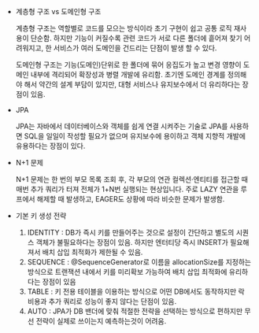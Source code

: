- 계층형 구조 vs 도메인형 구조

  계층형 구조는 역할별로 코드를 모으는 방식이라 초기 구현이 쉽고 공통 로직 재사용이 단순함. 하지만 기능이 커질수록 관련 코드가 서로 다른 폴더에 흩어져 찾기 어려워지고, 한 서비스가 여러 도메인을 건드리는 단점이 발생 할 수 있다.

  도메인형 구조는 기능(도메인)단위로 한 폴더에 묶어 응집도가 높고 변경 영향이 도메인 내부에 격리되어 확장성과 병렬 개발에 유리함. 초기엔 도메인 경계를 정의해야 해서 약간의 설계 부담이 있지만, 대형 서비스나 유지보수에서 더 유리하다는 장점이 있음.

- JPA

  JPA는 자바에서 데이터베이스와 객체를 쉽게 연결 시켜주는 기술로 JPA를 사용하면 SQL을 일일이 작성할 필요가 없으며 유지보수에 용이하고 객체 지향적 개발에 유용하다는 장점이 있다.

- N+1 문제

  N+1 문제는 한 번의 부모 목록 조회 후, 각 부모의 연관 컬렉션·엔티티를 접근할 때 매번 추가 쿼리가 터져 전체가 1+N번 실행되는 현상입니다. 주로 LAZY 연관을 루프에서 해제할 때 발생하고, EAGER도 상황에 따라 비슷한 문제가 발생함.

- 기본 키 생성 전략
    1. IDENTITY : DB가 즉시 키를 만들어주는 것으로 설정이 간단하고 별도의 시퀀스 객체가 불필요하다는 장점이 있음. 하지만 엔터티당 즉시 INSERT가 필요해져서 배치 삽입 최적화가 제한될 수 있음.
    2. SEQUENCE : @SequenceGenerator로 이름을 allocationSize를 지정하는 방식으로 트랜잭션 내에서 키를 미리확보 가능하여 배치 삽입 최적화에 유리하다는 장점이 있음
    3.  TABLE : 키 전용 테이블을 이용하는 방식으로 어떤 DB에서도 동작하지만 락 비용과 추가 쿼리로 성능이 좋지 않다는 단점이 있음.
    4. AUTO : JPA가 DB 밴더에 맞춰 적절한 전략을 선택하는 방식으로 편하지만 무선 전략이 실제로 쓰이는지 예측하는것이 어려움.